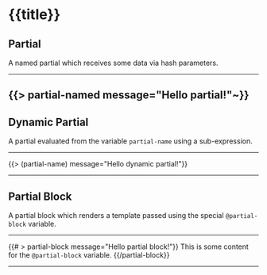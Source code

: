 # {{title}}

## Partial

A named partial which receives some data via hash parameters.

---
{{> partial-named message="Hello partial!"~}}
---

## Dynamic Partial

A partial evaluated from the variable `partial-name` using a sub-expression.

---

{{> (partial-name) message="Hello dynamic partial!"}}

---

## Partial Block

A partial block which renders a template passed using the special `@partial-block` variable.

---

{{# > partial-block message="Hello partial block!"}}
This is some content for the `@partial-block` variable.
{{/partial-block}}

---
